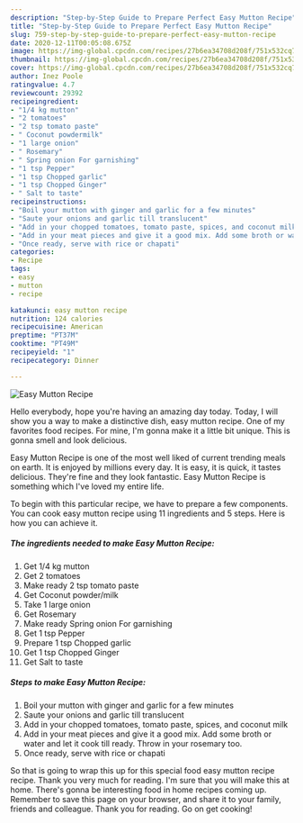 ```yaml
---
description: "Step-by-Step Guide to Prepare Perfect Easy Mutton Recipe"
title: "Step-by-Step Guide to Prepare Perfect Easy Mutton Recipe"
slug: 759-step-by-step-guide-to-prepare-perfect-easy-mutton-recipe
date: 2020-12-11T00:05:08.675Z
image: https://img-global.cpcdn.com/recipes/27b6ea34708d208f/751x532cq70/easy-mutton-recipe-recipe-main-photo.jpg
thumbnail: https://img-global.cpcdn.com/recipes/27b6ea34708d208f/751x532cq70/easy-mutton-recipe-recipe-main-photo.jpg
cover: https://img-global.cpcdn.com/recipes/27b6ea34708d208f/751x532cq70/easy-mutton-recipe-recipe-main-photo.jpg
author: Inez Poole
ratingvalue: 4.7
reviewcount: 29392
recipeingredient:
- "1/4 kg mutton"
- "2 tomatoes"
- "2 tsp tomato paste"
- " Coconut powdermilk"
- "1 large onion"
- " Rosemary"
- " Spring onion For garnishing"
- "1 tsp Pepper"
- "1 tsp Chopped garlic"
- "1 tsp Chopped Ginger"
- " Salt to taste"
recipeinstructions:
- "Boil your mutton with ginger and garlic for a few minutes"
- "Saute your onions and garlic till translucent"
- "Add in your chopped tomatoes, tomato paste, spices, and coconut milk"
- "Add in your meat pieces and give it a good mix. Add some broth or water and let it cook till ready. Throw in your rosemary too."
- "Once ready, serve with rice or chapati"
categories:
- Recipe
tags:
- easy
- mutton
- recipe

katakunci: easy mutton recipe 
nutrition: 124 calories
recipecuisine: American
preptime: "PT37M"
cooktime: "PT49M"
recipeyield: "1"
recipecategory: Dinner

---
```



![Easy Mutton Recipe](https://img-global.cpcdn.com/recipes/27b6ea34708d208f/751x532cq70/easy-mutton-recipe-recipe-main-photo.jpg)

Hello everybody, hope you're having an amazing day today. Today, I will show you a way to make a distinctive dish, easy mutton recipe. One of my favorites food recipes. For mine, I'm gonna make it a little bit unique. This is gonna smell and look delicious.

Easy Mutton Recipe is one of the most well liked of current trending meals on earth. It is enjoyed by millions every day. It is easy, it is quick, it tastes delicious. They're fine and they look fantastic. Easy Mutton Recipe is something which I've loved my entire life.




To begin with this particular recipe, we have to prepare a few components. You can cook easy mutton recipe using 11 ingredients and 5 steps. Here is how you can achieve it.

<!--inarticleads1-->

##### The ingredients needed to make Easy Mutton Recipe:

1. Get 1/4 kg mutton
1. Get 2 tomatoes
1. Make ready 2 tsp tomato paste
1. Get  Coconut powder/milk
1. Take 1 large onion
1. Get  Rosemary
1. Make ready  Spring onion For garnishing
1. Get 1 tsp Pepper
1. Prepare 1 tsp Chopped garlic
1. Get 1 tsp Chopped Ginger
1. Get  Salt to taste




<!--inarticleads2-->

##### Steps to make Easy Mutton Recipe:

1. Boil your mutton with ginger and garlic for a few minutes
1. Saute your onions and garlic till translucent
1. Add in your chopped tomatoes, tomato paste, spices, and coconut milk
1. Add in your meat pieces and give it a good mix. Add some broth or water and let it cook till ready. Throw in your rosemary too.
1. Once ready, serve with rice or chapati




So that is going to wrap this up for this special food easy mutton recipe recipe. Thank you very much for reading. I'm sure that you will make this at home. There's gonna be interesting food in home recipes coming up. Remember to save this page on your browser, and share it to your family, friends and colleague. Thank you for reading. Go on get cooking!
